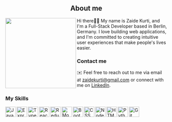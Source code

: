 <h2 align="center">About me</h2>

<div>
  <img align="left" width="220" src="https://cdn-icons-png.flaticon.com/512/5986/5986315.png">
  <p>Hi there👋🏻 My name is Zaide Kurti, and I'm a Full-Stack Developer based in Berlin, Germany. I love building web applications, and I'm committed to creating intuitive user experiences that make people's lives easier.</p>
</div>

### Contact me

✉️ Feel free to reach out to me via email at [zaidekurti@gmail.com](mailto:zaidekurti@gmail.com) or connect with me on [LinkedIn](https://www.linkedin.com/in/zaide-kurti-o1920/). 

### My Skills

<img align="left" alt="JavaScript" width="32px" src="https://cdn-icons-png.flaticon.com/512/919/919828.png" />
<img align="left" alt="Express.js" width="32px" src="https://w7.pngwing.com/pngs/925/447/png-transparent-express-js-node-js-javascript-mongodb-node-js-text-trademark-logo.png" />
<img align="left" alt="TypeScript" width="32px" src="https://cdn-icons-png.flaticon.com/512/919/919832.png" />
<img align="left" alt="React" width="32px" src="https://cdn-icons-png.flaticon.com/512/919/919851.png" />
<img align="left" alt="Redux" width="32px" src="https://w1.pngwing.com/pngs/950/73/png-transparent-library-redux-react-javascript-javascript-library-angular-state-software-framework.png" />
<img align="left" alt="MongoDB" width="32px" src="https://w7.pngwing.com/pngs/956/695/png-transparent-mongodb-original-wordmark-logo-icon-thumbnail.png" />
<img align="left" alt="Bootstrap" width="32px" src="https://avatars.githubusercontent.com/u/2918581?s=280&v=4" />
<img align="left" alt="CSS" width="32px" src="https://cdn-icons-png.flaticon.com/512/919/919826.png" />
<img align="left" alt="NodeJS" width="32px" src="https://cdn-icons-png.flaticon.com/512/919/919825.png" />
<img align="left" alt="HTML" width="32px" src="https://cdn-icons-png.flaticon.com/512/919/919827.png" />
<img align="left" alt="Python" width="32px" src="https://cdn-icons-png.flaticon.com/512/919/919852.png" />
<img align="left" alt="Git" width="32px" src="https://camo.githubusercontent.com/fbfcb9e3dc648adc93bef37c718db16c52f617ad055a26de6dc3c21865c3321d/68747470733a2f2f7777772e766563746f726c6f676f2e7a6f6e652f6c6f676f732f6769742d73636d2f6769742d73636d2d69636f6e2e737667"/>

